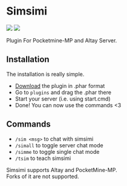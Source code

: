 # Simsimi

[![](https://poggit.pmmp.io/shield.state/Simsimi)](https://poggit.pmmp.io/p/Simsimi)
[![](https://poggit.pmmp.io/shield.dl.total/Simsimi)](https://poggit.pmmp.io/p/Simsimi)

Plugin For Pocketmine-MP and Altay Server.

## Installation

The installation is really simple.

- [Download](https://github.com/PTKDrake/Simsimi/releases) the plugin in .phar format
- Go to `plugins` and drag the .phar there
- Start your server (i.e. using start.cmd)
- Done! You can now use the commands <3

## Commands

- `/sim <msg>` to chat with simsimi
- `/simall` to toggle server chat mode
- `/simme` to toggle single chat mode
- `/tsim` to teach simsimi

Simsimi supports Altay and PocketMine-MP.  
Forks of it are not supported.
